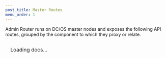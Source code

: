 ```yaml
---
post_title: Master Routes
menu_order: 1
---
```


Admin Router runs on DC/OS master nodes and exposes the following API routes, grouped by the component to which they proxy or relate.

<style>
#html-include {
	font-size: 16px;
	padding: 1rem;
	font-family: -apple-system, BlinkMacSystemFont, "Segoe UI", Helvetica, Arial, sans-serif, "Apple Color Emoji", "Segoe UI Emoji", "Segoe UI Symbol";
}

#html-include a {
	color: black;
	cursor: pointer;
	text-decoration: none;
}
#html-include a:hover {
	text-decoration: underline;
}

#html-include h2,
#html-include h3 {
	margin: 0;
	margin-top: 2rem;
	margin-bottom: 1rem;
}
#html-include h2 a,
#html-include h3 a {
	color: black;
}

#html-include table {
	border: 1px solid rgba(0,0,0,0.1);
	border-collapse: collapse;
	border-spacing: 0;
}
#html-include table tr:nth-child(odd) {
	/*background-color: #fff;*/
}
#html-include table tr:nth-child(even) {
	background-color: rgba(0,0,0,0.05);
}
#html-include table td {
	padding: 1rem;
	line-height: 125%;
}

#html-include li {
	margin: 0.5rem 0;
}

#html-include code {
	padding: 0;
	padding-top: 0.2em;
	padding-bottom: 0.2em;
	margin: 0;
	font-size: 85%;
	/*
	background-color: #f6f8fa;
	border-radius: 3px;
	*/
	font-family: "SFMono-Regular", Consolas, "Liberation Mono", Menlo, Courier, monospace;
}

#html-include .route-table {
	list-style-type: none;
	margin: 0;
	padding: 0;
}
#html-include .route {
	display: inline-block;
	width: calc(100% - 2px); /* subtract 2x border-width */
	margin: 0;
	/*padding: 0.5rem 1rem;*/
	line-height: 125%;
	border: 1px solid #c3e8d1;
	border-radius: 3px;
	font-weight: 600;
	font-size: 1rem;
}
#html-include .route-type {
	display: inline-block;
	padding: 0.5rem;
	width: 5rem;
	text-align: center;
	text-transform: uppercase;
	text-decoration: none;
	font-weight: 300;
	font-size: 85%;
	color: #fff;
	border-radius: 3px;
}

#html-include .route-type-backend {
	background-color: rgba(16, 165, 74, 0.1);
}
#html-include .route-type-redirect {
	background-color: rgba(197, 134, 43, 0.1);
}
#html-include .route-type-file {
	background-color: rgba(15, 106, 180, 0.1);
}
#html-include .route-type-unknown {
	background-color: rgba(66, 66, 66, 0.1);
}

#html-include .route-type-backend .route-type {
	background-color: rgba(16, 165, 74, 1.0);
}
#html-include .route-type-redirect .route-type {
	background-color: rgba(197, 134, 43, 1.0);
}
#html-include .route-type-file .route-type {
	background-color: rgba(15, 106, 180, 1.0);
}
#html-include .route-type-unknown .route-type {
	background-color: rgba(66, 66, 66, 1.0);
}

#html-include .route-type-backend .route-desc {
	color: rgba(16, 165, 74, 1.0);
}
#html-include .route-type-redirect .route-desc {
	color: rgba(197, 134, 43, 1.0);
}
#html-include .route-type-file .route-desc {
	color: rgba(15, 106, 180, 1.0);
}
#html-include .route-type-unknown .route-desc {
	color: rgba(66, 66, 66, 1.0);
}

#html-include .route-path {
	display: inline-block;
	padding: 0.5rem;
}
#html-include .route-desc {
	right: 0;
	display: block;
	float: right;
	padding: 0.5rem 1rem;
	font-weight: 400;
}
#html-include .route-meta {
	padding: 0.5rem;
	border: 1px solid #c3e8d1;
	border-top: 0;
	border-radius: 3px;
}
#html-include .route-meta table {
	width: 100%;
}
#html-include .route-meta table tr td:first-child {
	width: 4rem;
}
</style>

<div id="html-include" class="html-include" data-api="/docs/1.9/api/nginx.master.html">
	<div class="info" id="api_info">
		<div class="info_title">Loading docs...</div>
	<div class="info_description markdown"></div>
</div>

<script>
function {
	var parent = document.getElementById("html-include");
	var file = includediv.getAttribute("data-api");
	if (file) {
		var xhttp = new XMLHttpRequest();
		xhttp.onreadystatechange = function() {
			if (this.readyState == 4 && this.status == 200) {
				elmnt.innerHTML = this.responseText;
				elmnt.removeAttribute("w3-include-html");
				w3IncludeHTML();
			}
		};
		xhttp.open("GET", file, true);
		xhttp.send();
	}
}();
<script>
